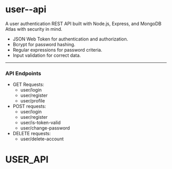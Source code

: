 # user--api

A user authentication REST API built with Node.js, Express, and MongoDB Atlas with security in mind.

-   JSON Web Token for authentication and authorization.
-   Bcrypt for password hashing.
-   Regular expressions for password criteria.
-   Input validation for correct data.

---

### API Endpoints

-   GET Requests:
    -   user/login
    -   user/register
    -   user/profile
-   POST requests:
    -   user/login
    -   user/register
    -   user/is-token-valid
    -   user/change-password
-   DELETE requests:
    -   user/delete-account
# USER_API
